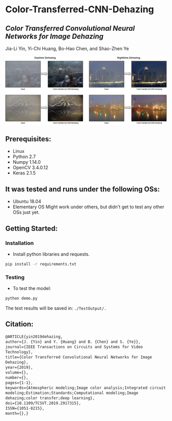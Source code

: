 # Color-Transferred-CNN-Dehazing
## *Color Transferred Convolutional Neural Networks for Image Dehazing*
Jia-Li Yin, Yi-Chi Huang, Bo-Hao Chen, and Shao-Zhen Ye

![](/demo.png)

## Prerequisites:
* Linux
* Python 2.7
* Numpy 1.14.0
* OpenCV 3.4.0.12
* Keras 2.1.5

## It was tested and runs under the following OSs:
* Ubuntu 18.04
* Elementary OS
Might work under others, but didn't get to test any other OSs just yet.

## Getting Started:
### Installation
- Install python libraries and requests.

```bash
pip install -r requirements.txt
```

### Testing 
- To test the model:
```bash
python demo.py
``` 
The test results will be saved in: `./TestOutput/.`

## Citation:
    @ARTICLE{yin2019dehazing, 
    author={J. {Yin} and Y. {Huang} and B. {Chen} and S. {Ye}}, 
    journal={IEEE Transactions on Circuits and Systems for Video Technology}, 
    title={Color Transferred Convolutional Neural Networks for Image Dehazing}, 
    year={2019}, 
    volume={}, 
    number={}, 
    pages={1-1}, 
    keywords={Atmospheric modeling;Image color analysis;Integrated circuit modeling;Estimation;Standards;Computational modeling;Image dehazing;color transfer;deep learning}, 
    doi={10.1109/TCSVT.2019.2917315}, 
    ISSN={1051-8215}, 
    month={},}
